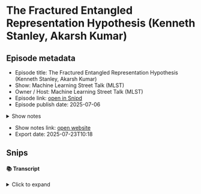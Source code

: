 # The Fractured Entangled Representation Hypothesis (Kenneth Stanley, Akarsh Kumar)

## Episode metadata
- Episode title: The Fractured Entangled Representation Hypothesis (Kenneth Stanley, Akarsh Kumar)
- Show: Machine Learning Street Talk (MLST)
- Owner / Host: Machine Learning Street Talk (MLST)
- Episode link: [open in Snipd](https://share.snipd.com/episode/1b378084-d77c-4f84-83f3-1f39e9f61ec7)
- Episode publish date: 2025-07-06
<details>
<summary>Show notes</summary>
> Are the AI models you use today imposters?
> The Path Is the Goal: As Kenneth Stanley puts it,  it matters not just where you get, but how you got there .
</details>

- Show notes link: [open website](https://podcasters.spotify.com/pod/show/machinelearningstreettalk/episodes/The-Fractured-Entangled-Representation-Hypothesis-Kenneth-Stanley--Akarsh-Kumar-e355a6r)
- Export date: 2025-07-23T10:18

## Snips

#### 📚 Transcript
<details>
<summary>Click to expand</summary>
<blockquote><b>Kenneth Stanley</b><br/><br/>They're just choosing things they like. So why does that lead to this virtuous type of representation? ...</blockquote>
</details> 